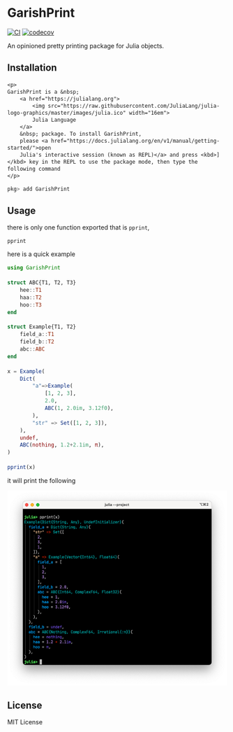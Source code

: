 # GarishPrint

[![CI](https://github.com/Roger-luo/GarishPrint.jl/workflows/CI/badge.svg)](https://github.com/Roger-luo/GarishPrint.jl/actions)
[![codecov](https://codecov.io/gh/Roger-luo/GarishPrint.jl/branch/master/graph/badge.svg?token=U604BQGRV1)](https://codecov.io/gh/Roger-luo/GarishPrint.jl)

An opinioned pretty printing package for Julia objects.

## Installation

```@raw html
<p>
GarishPrint is a &nbsp;
    <a href="https://julialang.org">
        <img src="https://raw.githubusercontent.com/JuliaLang/julia-logo-graphics/master/images/julia.ico" width="16em">
        Julia Language
    </a>
    &nbsp; package. To install GarishPrint,
    please <a href="https://docs.julialang.org/en/v1/manual/getting-started/">open
    Julia's interactive session (known as REPL)</a> and press <kbd>]</kbd> key in the REPL to use the package mode, then type the following command
</p>
```

```julia
pkg> add GarishPrint
```

## Usage

there is only one function exported that is `pprint`,

```@docs
pprint
```

here is a quick example

```julia
using GarishPrint

struct ABC{T1, T2, T3}
    hee::T1
    haa::T2
    hoo::T3
end

struct Example{T1, T2}
    field_a::T1
    field_b::T2
    abc::ABC
end

x = Example(
    Dict(
        "a"=>Example(
            [1, 2, 3],
            2.0,
            ABC(1, 2.0im, 3.12f0),
        ),
        "str" => Set([1, 2, 3]),
    ),
    undef,
    ABC(nothing, 1.2+2.1im, π),
)

pprint(x)
```

it will print the following

![readme-example](docs/src/assets/readme-example.png)


## License

MIT License

